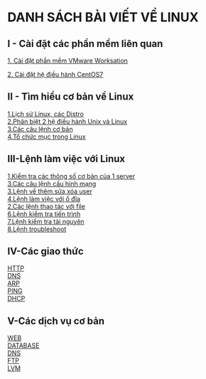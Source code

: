 # DANH SÁCH BÀI VIẾT VỀ LINUX
<a name="I - Cài đặt các phần mềm liên quan"></a>  
## **I - Cài đặt các phần mềm liên quan**
[1. Cài đặt phần mềm VMware Worksation](other/Cai-dat-VMware.md)  

[2. Cài đặt hệ điều hành CentOS7](other/Cai-dat-CentOS7.md)  

<a name="II - Tìm hiểu cơ bản về Linux"></a>  
## **II - Tìm hiểu cơ bản về Linux**  
[1.Lịch sử Linux, các Distro](docs/Co-ban/1.So-luoc-linux-cac-distro-linux.md)    
[2.Phân biệt 2 hệ điều hành Unix và Linux](docs/Co-ban/2.Phan-biet-unix-linux.md)  
[3.Các câu lệnh cơ bản](docs/Co-ban/3.Cac-cau-lenh-co-ban.md)  
[4.Tổ chức mục trong Linux](docs/Co-ban/4.To-chuc-thu-muc-trong-Linux.md)  
 

<a name="III-Lệnh làm việc với Linux"></a>  
## **III-Lệnh làm việc với Linux**  
[1.Kiểm tra các thông số cơ bản của 1 server](docs/Lenh/1.Kiem-tra-cac-thong-so-co-ban.md)  
[3.Các câu lệnh cấu hình mạng](docs/Lenh/2.Cac-lenh-ve-IP.md)  
[3.Lệnh về thêm,sửa,xóa user](docs/Lenh/3.Lenh-them-sua-xoa-user.md)  
[4.Lệnh làm việc với ổ đĩa](docs/Lenh/4.Lenh-lam-viec-voi-o-dia.md)  
[2.Các lệnh thao tác với file](docs/Lenh/5.Cac-lenh-thao-tac-voi-file.md)  
[6.Lệnh kiểm tra tiến trình](docs/Lenh/6.Lenh-kiem-tra-tien-trinh.md)  
[7.Lệnh kiểm tra tài nguyên](docs/Lenh/7.Lenh-kiem-tra-tai-nguyen.md)  
[8.Lệnh troubleshoot](docs/Lenh/8.Lenh-troubleshoot.md)  

<a name="IV-Các giao thức"></a>
## **IV-Các giao thức**  
[HTTP](docs/Cac-giao-thuc/HTTP.md)  
[DNS](docs/Cac-giao-thuc/DNS.md)  
[ARP](docs/Cac-giao-thuc/ARP.md)  
[PING](docs/Cac-giao-thuc/PING.md)  
[DHCP](docs/Cac-giao-thuc/DHCP.md)  



<a name="V-Các dịch vụ cơ bản"></a>  
## **V-Các dịch vụ cơ bản**   
[WEB](docs/Cac-dich-vu-co-ban/WEB.md)  
[DATABASE](docs/Cac-dich-vu-co-ban/DATABASE.md)  
[DNS](docs/Cac-dich-vu-co-ban/DNS.md)  
[FTP](docs/Cac-dich-vu-co-ban/FTP.md)  
[LVM](docs/Cac-dich-vu-co-ban/LVM.md)  



